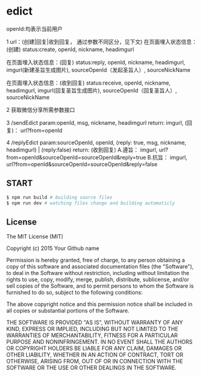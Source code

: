 # edict

openId:均表示当前用户

1 url：(创建|回复|收到回复， 通过参数不同区分，见下文)
在页面埋入状态信息：(创建)
status:create,
openId, nickname, headimgurl

在页面埋入状态信息：(回复)
status:reply,
openId, nickname, headimgurl, imgurl(新建圣旨生成图片), sourceOpenId（发起圣旨人）, sourceNickName

在页面埋入状态信息：(收到回复)
status:receive,
openId, nickname, headimgurl, imgurl(回复圣旨生成图片), sourceOpenId（回复圣旨人）, sourceNickName

2 获取微信分享所需参数接口

3 /sendEdict
param:openId, msg, nickname, headimgurl
return:
  imgurl,
  (回复)： url?from=openId

4 /replyEdict
param:sourceOpenId, openId, (reply: true, msg, nickname, headimgurl) | (reply:false)
return:
(收到回复)
 A.遵旨：
  imgurl,
  url?from=openId&sourceOpenId=sourceOpenId&reply=true
 B.抗旨：
  imgurl,
  url?from=openId&sourceOpenId=sourceOpenId&reply=false

## START

```bash
$ npm run build # building source files
$ npm run dev # watching files change and building automaticly
```

## License

The MIT License (MIT)

Copyright (c) 2015 Your Github name

Permission is hereby granted, free of charge, to any person obtaining a copy
of this software and associated documentation files (the "Software"), to deal
in the Software without restriction, including without limitation the rights
to use, copy, modify, merge, publish, distribute, sublicense, and/or sell
copies of the Software, and to permit persons to whom the Software is
furnished to do so, subject to the following conditions:

The above copyright notice and this permission notice shall be included in all
copies or substantial portions of the Software.

THE SOFTWARE IS PROVIDED "AS IS", WITHOUT WARRANTY OF ANY KIND, EXPRESS OR
IMPLIED, INCLUDING BUT NOT LIMITED TO THE WARRANTIES OF MERCHANTABILITY,
FITNESS FOR A PARTICULAR PURPOSE AND NONINFRINGEMENT. IN NO EVENT SHALL THE
AUTHORS OR COPYRIGHT HOLDERS BE LIABLE FOR ANY CLAIM, DAMAGES OR OTHER
LIABILITY, WHETHER IN AN ACTION OF CONTRACT, TORT OR OTHERWISE, ARISING FROM,
OUT OF OR IN CONNECTION WITH THE SOFTWARE OR THE USE OR OTHER DEALINGS IN THE
SOFTWARE.
